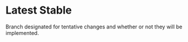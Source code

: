 # Latest Stable
Branch designated for tentative changes and whether or not they will be implemented.
